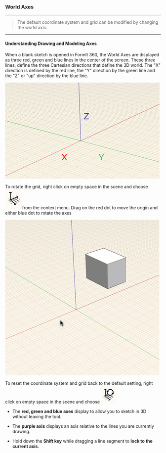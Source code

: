 ### World Axes

---
> The default coordinate system and grid can be modified by changing the world axis.

---

#### Understanding Drawing and Modeling Axes

When a blank sketch is opened in FormIt 360, the World Axes are displayed as three red, green and blue lines in the center of the screen. These three lines, define the three Cartesian directions that define the 3D world. The "X" direction is defined by the red line, the "Y" direction by the green line and the "Z" or "up" direction by the blue line.

![](images/GUID-2071F7B8-9E72-46C8-B37A-5D823E17515B-low.png)

To rotate the grid, right click on empty space in the scene and choose ![](images/GUID-D035D02F-480D-44A2-AE80-4B4FBF3A6117-low.png)from the context menu. Drag on the red dot to move the origin and either blue dot to rotate the axes

![](images/GUID-35918BD8-0867-423B-A6E6-A4960F6D6DD8-low.gif)

To reset the coordinate system and grid back to the default setting, right click on empty space in the scene and choose 
![](images/GUID-EB26F44B-70B2-404A-8A7C-57D094D888C3-low.png)

* The **red, green and blue axes** display to allow you to sketch in 3D without leaving the tool.

* The **purple axis** displays an axis relative to the lines you are currently drawing.

* Hold down the **Shift key** while dragging a line segment to **lock to the current axis**.
